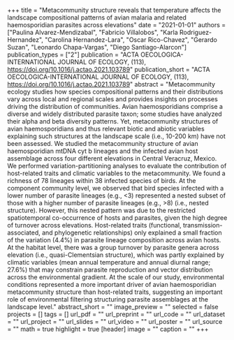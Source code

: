 +++
title = "Metacommunity structure reveals that temperature affects the landscape
   compositional patterns of avian malaria and related haemosporidian
   parasites across elevations"
date = "2021-01-01"
authors = ["Paulina Alvarez-Mendizabal", "Fabricio Villalobos", "Karla Rodriguez-Hernandez", "Carolina Hernandez-Lara", "Oscar Rico-Chavez", "Gerardo Suzan", "Leonardo Chapa-Vargas", "Diego Santiago-Alarcon"]
publication_types = ["2"]
publication = "ACTA OECOLOGICA-INTERNATIONAL JOURNAL OF ECOLOGY, (113), https://doi.org/10.1016/j.actao.2021.103789"
publication_short = "ACTA OECOLOGICA-INTERNATIONAL JOURNAL OF ECOLOGY, (113), https://doi.org/10.1016/j.actao.2021.103789"
abstract = "Metacommunity ecology studies how species compositional patterns and
   their distributions vary across local and regional scales and provides
   insights on processes driving the distribution of communities. Avian
   haemosporidians comprise a diverse and widely distributed parasite
   taxon; some studies have analyzed their alpha and beta diversity
   patterns. Yet, metacommunity structures of avian haemosporidians and
   thus relevant biotic and abiotic variables explaining such structures at
   the landscape scale (i.e., 10-200 km) have not been assessed. We studied
   the metacommunity structure of avian haemosporidian mtDNA cyt b lineages
   and the infected avian host assemblage across four different elevations
   in Central Veracruz, Mexico. We performed variation-partitioning
   analyses to evaluate the contribution of host-related traits and
   climatic variables to the metacommunity. We found a richness of 78
   lineages within 38 infected species of birds. At the component community
   level, we observed that bird species infected with a lower number of
   parasite lineages (e.g., <3) represented a nested subset of those with a
   higher number of parasite lineages (e.g., >8) (i.e., nested structure).
   However, this nested pattern was due to the restricted spatiotemporal
   co-occurrence of hosts and parasites, given the high degree of turnover
   across elevations. Host-related traits (functional,
   transmission-associated, and phylogenetic relationships) only explained
   a small fraction of the variation (4.4\%) in parasite lineage
   composition across avian hosts. At the habitat level, there was a group
   turnover by parasite genera across elevation (i.e., quasi-Clementsian
   structure), which was partly explained by climatic variables (mean
   annual temperature and annual diurnal range; 27.6\%) that may constrain
   parasite reproduction and vector distribution across the environmental
   gradient. At the scale of our study, environmental conditions
   represented a more important driver of avian haemosporidian
   metacommunity structure than host-related traits, suggesting an
   important role of environmental filtering structuring parasite
   assemblages at the landscape level."
abstract_short = ""
image_preview = ""
selected = false
projects = []
tags = []
url_pdf = ""
url_preprint = ""
url_code = ""
url_dataset = ""
url_project = ""
url_slides = ""
url_video = ""
url_poster = ""
url_source = ""
math = true
highlight = true
[header]
image = ""
caption = ""
+++
